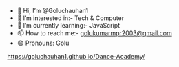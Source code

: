 - 👋 Hi, I’m @Goluchauhan1
- 👀 I’m interested in:- Tech & Computer
- 🌱 I’m currently learning:- JavaScript
- 📫 How to reach me:- golukumarmpr2003@gmail.com
- 😄 Pronouns: Golu


https://goluchauhan1.github.io/Dance-Academy/
